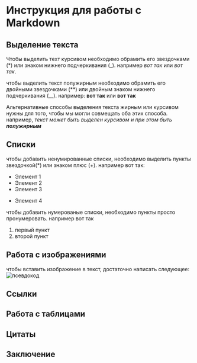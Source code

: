 # Инструкция для работы с Markdown

## Выделение текста 

Чтобы выделить техт курсивом необходимо обрамить его звездочками (*) или знаком нижнего подчеркивания (_). например *вот так* или _вот так_.

чтобы выделить текст полужирным необходимо обрамить его двойными звездочками (**) или двойным знаком нижнего подчеркивания (__). например: **вот так** или __вот так__

Альтернативные способы выделения текста жирным или курсивом нужны для того, чтобы мы могли совмещать оба этих способа. например, _текст может быть выделен курсивом и при этом быть **полужирным**_

## Списки

чтобы добавить ненумированные списки, необходимо выделить пункты звездочкой(*) или знаком плюс (+).
например вот так:
* Элемент 1
* Элемент 2
* Элемент 3
+ Элемент 4

чтобы добавить нумерованые списки, необходимо пункты просто пронумеровать.
например вот так 
1. первый пункт
2. второй пункт

## Работа с изображениями 

чтобы вставить изображение в текст, достаточно написать следующее:
![псевдокод](photo.png)

## Ссылки

## Работа с таблицами

## Цитаты

## Заключение